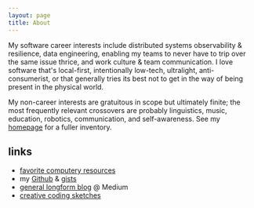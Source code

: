 ```yaml
---
layout: page
title: About
---
```


My software career interests include distributed systems observability & resilience, data engineering, enabling my teams to never have to trip over the same issue thrice, and work culture & team communication. I love software that's local-first, intentionally low-tech, ultralight, anti-consumerist, or that generally tries its best not to get in the way of being present in the physical world.

My non-career interests are gratuitous in scope but ultimately finite; the most frequently relevant crossovers are probably linguistics, music, education, robotics, communication, and self-awareness. See my [homepage](https://rfong.github.io) for a fuller inventory.

## links

* [favorite computery resources](https://github.com/rfong/computery-resources)
* my [Github](https://github.com/rfong) & [gists](https://gist.github.com/rfong)
* [general longform blog](https://medium.com/@rhetoricize) @ Medium
* [creative coding sketches](https://rfong.github.io/creative-coding)


